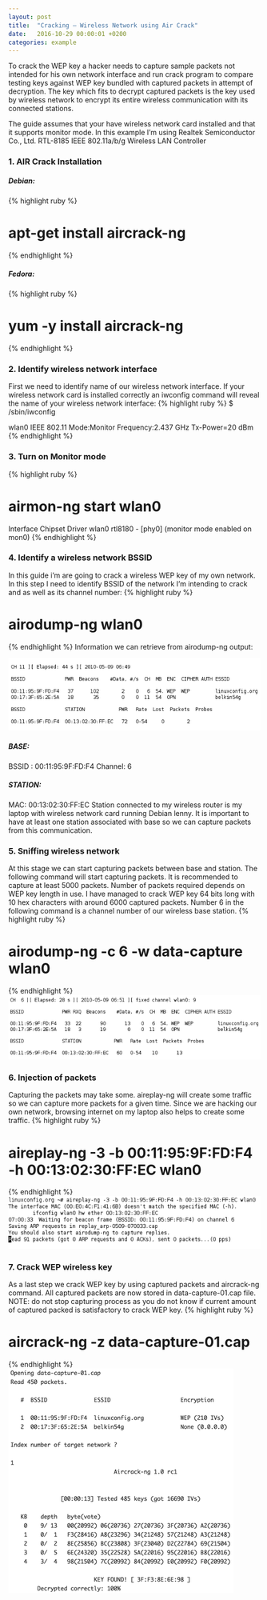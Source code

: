 ```yaml
---
layout: post
title:  "Cracking – Wireless Network using Air Crack"
date:   2016-10-29 00:00:01 +0200
categories: example
---
```

To crack the WEP key a hacker needs to capture sample packets not intended for his own network interface and run crack program to compare testing keys against WEP key bundled with captured packets in attempt of decryption. The key which fits to decrypt captured packets is the key used by wireless network to encrypt its entire wireless communication with its connected stations.

The guide assumes that your have wireless network card installed and that it supports monitor mode. In this example I’m using Realtek Semiconductor Co., Ltd. RTL-8185 IEEE 802.11a/b/g Wireless LAN Controller

### **1. AIR Crack Installation**

##### **Debian:**
{% highlight ruby %}
# apt-get install aircrack-ng
{% endhighlight %}
##### **Fedora:**
{% highlight ruby %}
# yum -y install aircrack-ng
{% endhighlight %}

### **2. Identify wireless network interface**
First we need to identify name of our wireless network interface. If your wireless network card is installed correctly an iwconfig command will reveal the name of your wireless network interface:
{% highlight ruby %}
$ /sbin/iwconfig

wlan0     IEEE 802.11  Mode:Monitor  Frequency:2.437 GHz  Tx-Power=20 dBm
{% endhighlight %}

### **3. Turn on Monitor mode**
{% highlight ruby %}
# airmon-ng start wlan0

Interface       Chipset         Driver
wlan0                   rtl8180 - [phy0]
      (monitor mode enabled on mon0)
{% endhighlight %}

### **4. Identify a wireless network BSSID**
In this guide i’m are going to crack a wireless WEP key of my own network. In this step I need to identify BSSID of the network I’m intending to crack and as well as its channel number:
{% highlight ruby %}
# airodump-ng wlan0
{% endhighlight %}
Information we can retrieve from airodump-ng output:

![](/img/blog/cracking-wireless-network-using-air-crack/identify-wireless-network-BSSID.png)

##### **BASE:**
BSSID : 00:11:95:9F:FD:F4
Channel: 6
##### **STATION:**
MAC: 00:13:02:30:FF:EC
Station connected to my wireless router is my laptop with wireless network card running Debian lenny. It is important to have at least one station associated with base so we can capture packets from this communication.

### **5. Sniffing wireless network**
At this stage we can start capturing packets between base and station. The following command will start capturing packets. It is recommended to capture at least 5000 packets. Number of packets required depends on WEP key length in use. I have managed to crack WEP key 64 bits long with 10 hex characters with around 6000 captured packets. Number 6 in the following command is a channel number of our wireless base station.
{% highlight ruby %}
# airodump-ng -c 6 -w data-capture wlan0
{% endhighlight %}
![](/img/blog/cracking-wireless-network-using-air-crack/sniffing-wireless-network.png)

### **6. Injection of packets**
Capturing the packets may take some. aireplay-ng will create some traffic so we can capture more packets for a given time. Since we are hacking our own network, browsing internet on my laptop also helps to create some traffic.
{% highlight ruby %}
# aireplay-ng -3 -b 00:11:95:9F:FD:F4 -h 00:13:02:30:FF:EC wlan0
{% endhighlight %}
![](/img/blog/cracking-wireless-network-using-air-crack/injection-of-packets.png)

### **7. Crack WEP wireless key**
As a last step we crack WEP key by using captured packets and aircrack-ng command. All captured packets are now stored in data-capture-01.cap file.
NOTE: do not stop capturing process as you do not know if current amount of captured packed is satisfactory to crack WEP key.
{% highlight ruby %}
# aircrack-ng -z data-capture-01.cap
{% endhighlight %}
![](/img/blog/cracking-wireless-network-using-air-crack/crack-wep-wireless-key.png)
